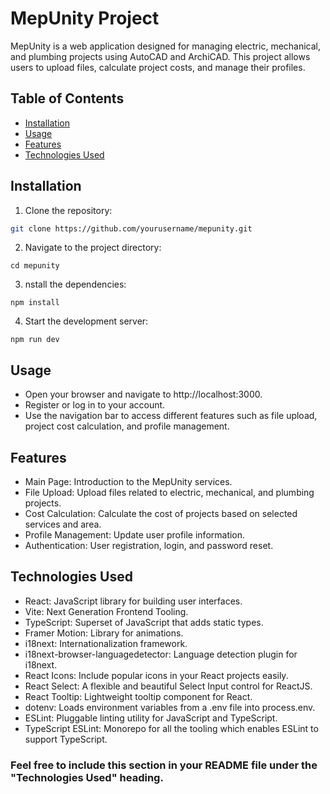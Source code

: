 # MepUnity Project

MepUnity is a web application designed for managing electric, mechanical, and plumbing projects using AutoCAD and ArchiCAD. This project allows users to upload files, calculate project costs, and manage their profiles.

## Table of Contents

- [Installation](#installation)
- [Usage](#usage)
- [Features](#features)
- [Technologies Used](#technologies-used)

## Installation

1. Clone the repository:

```bash
git clone https://github.com/yourusername/mepunity.git

```

2. Navigate to the project directory:

```
cd mepunity
```

3. nstall the dependencies:

```
npm install
```

4. Start the development server:

```
npm run dev
```


## Usage

* Open your browser and navigate to http://localhost:3000.
* Register or log in to your account.
* Use the navigation bar to access different features such as file upload, project cost calculation, and profile management.


## Features

* Main Page: Introduction to the MepUnity services.
* File Upload: Upload files related to electric, mechanical, and plumbing projects.
* Cost Calculation: Calculate the cost of projects based on selected services and area.
* Profile Management: Update user profile information.
* Authentication: User registration, login, and password reset.


## Technologies Used
 
* React: JavaScript library for building user interfaces.
* Vite: Next Generation Frontend Tooling.
* TypeScript: Superset of JavaScript that adds static types.
* Framer Motion: Library for animations.
* i18next: Internationalization framework.
* i18next-browser-languagedetector: Language detection plugin for i18next.
* React Icons: Include popular icons in your React projects easily.
* React Select: A flexible and beautiful Select Input control for ReactJS.
* React Tooltip: Lightweight tooltip component for React.
* dotenv: Loads environment variables from a .env file into process.env.
* ESLint: Pluggable linting utility for JavaScript and TypeScript.
* TypeScript ESLint: Monorepo for all the tooling which enables ESLint to support TypeScript.


### Feel free to include this section in your README file under the "Technologies Used" heading.










